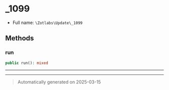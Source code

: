 
# _1099





* Full name: `\Zotlabs\Update\_1099`




## Methods


### run



```php
public run(): mixed
```












***


***
> Automatically generated on 2025-03-15
